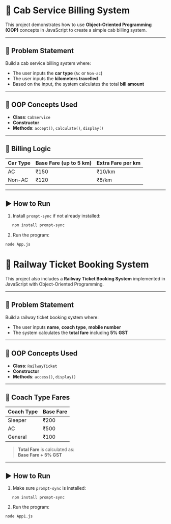 # 🚕 Cab Service Billing System

This project demonstrates how to use **Object-Oriented Programming (OOP)** concepts in JavaScript to create a simple cab billing system.

---

## 📌 Problem Statement

Build a cab service billing system where:
- The user inputs the **car type** (`Ac` or `Non-ac`)
- The user inputs the **kilometers travelled**
- Based on the input, the system calculates the total **bill amount**

---

## 🧠 OOP Concepts Used

- **Class**: `CabService`
- **Constructor**
- **Methods**: `accept()`, `calculate()`, `display()`

---

## 🧾 Billing Logic

| Car Type | Base Fare (up to 5 km) | Extra Fare per km |
|----------|------------------------|-------------------|
| AC       | ₹150                   | ₹10/km            |
| Non-AC   | ₹120                   | ₹8/km             |

---

## ▶️ How to Run

1. Install `prompt-sync` if not already installed:
```bash
   npm install prompt-sync
```

2. Run the program:
```
node App.js
```
# 🚂 Railway Ticket Booking System

This project also includes a **Railway Ticket Booking System** implemented in JavaScript with Object-Oriented Programming.

---

## 📌 Problem Statement

Build a railway ticket booking system where:

- The user inputs **name**, **coach type**, **mobile number**
- The system calculates the **total fare** including **5% GST**

---

## 🧠 OOP Concepts Used

- **Class**: `RailwayTicket`
- **Constructor**
- **Methods**: `access()`, `display()`

---

## 🧾 Coach Type Fares

| Coach Type | Base Fare |
|------------|-----------|
| Sleeper    | ₹200      |
| AC         | ₹500      |
| General    | ₹100      |

> **Total Fare** is calculated as:  
> **Base Fare + 5% GST**

---

## ▶️ How to Run

1. Make sure `prompt-sync` is installed:
```
   npm install prompt-sync
```
2. Run the program:
```
node App1.js
```
